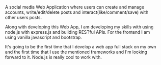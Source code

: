 A social media Web Application where users can create and manage accounts, write/edit/delete posts and interact(like/comment/save) with other users posts.

Along with developing this Web App, I am developing my skills with using node.js with express.js and building RESTful APIs. For the frontend I am using vanilla javascript and bootstrap.

It's going to be the first time that I develop a web app full stack on my own and the first time that I use the mentioned frameworks and I'm looking forward to it. Node.js is really cool to work with.
